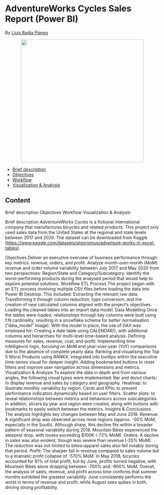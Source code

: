 # AdventureWorks Cycles Sales Report (Power BI)

By [Lluis Badia Planes](https://github.com/lluis90badia/projects)

<p align="center"><img src="https://images.squarespace-cdn.com/content/v1/5767b637ebbd1a42a8a9574e/1723021928553-838PX1LMG9CJAR9UTDOU/Madone8.jpeg?format=1500w" height="400"></p>

- [Brief description](https://github.com/lluis90badia/projects/blob/main/data_analyst_projects/adventure_works_cycles_powerbi/README.md#brief-description)
- [Objectives](https://github.com/lluis90badia/projects/blob/main/data_analyst_projects/adventure_works_cycles_powerbi/README.md#objectives)
- [Workflow](https://github.com/lluis90badia/projects/blob/main/data_analyst_projects/adventure_works_cycles_powerbi/README.md#workflow)
- [Visualization & Analysis](https://github.com/lluis90badia/projects/blob/main/data_analyst_projects/adventure_works_cycles_powerbi/README.md#visualization-&-analysis)

## Content

Brief description
Objectives
Workflow
Visualization & Analysis

Brief description
AdventureWorks Cycles is a fictional international company that manufactures bicycles and related products. This project only used sales data from the United States at the regional and state levels between 2017 and 2020.
The dataset can be downloaded from Kaggle (https://www.kaggle.com/datasets/algorismus/adventure-works-in-excel-tables).

Objectives
Deliver an executive overview of business performance through key metrics: revenue, orders, and profit.
Analyze month-over-month (MoM) revenue and order volume variability between July 2017 and May 2020 from two perspectives: Region/State and Category/Subcategory.
Identify the worst-performing products during the analysed period that would help to explore potential solutions.
Workflow
ETL Process
The project began with an ETL process involving multiple CSV files before loading the data into Power BI Desktop. This included:
Extracting the relevant raw data.
Transforming it through column reduction, type conversion, and the creation of new calculated columns aligned with the project’s objectives.
Loading the cleaned tables into an import data model.
Data Modelling
Once the tables were loaded, relationships through key columns were built using 1:N cardinality, resulting in a snowflake schema for better normalisation (“data_model” image).
With the model in place, the use of DAX was employed for:
Creating a date table using CALENDAR(), with additional columns and hierarchies for multi-level time-based analysis.
Defining measures for sales, revenue, cost, and profit.
Implementing time intelligence logic, focusing on MoM and year-over-year (YoY) comparisons due to the absence of complete yearly data.
Ranking and visualising the Top 5 Worst Products using RANKX, integrated into tooltips within the executive time-series visual for deeper insight.
Adding bookmarked buttons to reset filters and improve user navigation across dimensions and metrics.
Visualization & Analysis
To explore the data in depth and from various angles, the following visual types were implemented:
Bar and donut charts: to display revenue and sales by category and geography.
Heatmap: to illustrate monthly variability by region.
Cards and KPIs: to present performance indicators dynamically based on user filters.
Scatter plots: to reveal relationships between metrics and behaviours across subcategories.
In addition, slicers by year and region were created, along with buttons with bookmarks to easily switch between the metrics.
Insights & Conclusions
The analysis highlights key changes between May and June 2018.
Revenue: A significant drop was observed across most regions (approx. -50% MoM, especially in the South). Although sharp, this decline fits within a broader pattern of seasonal variability during 2018. Mountain Bikes experienced the steepest drop, with losses exceeding $100K (-72% MoM).
Orders: A decline in sales was also evident, though less severe than revenue (-25% MoM). The reduction was not limited to bikes–apparel sales also fell notably during that period.
Profit: The sharper fall in revenue compared to sales volume led to a dramatic profit collapse of -570% MoM. In May 2018, bicycles accounted for 81% of total profit, but by June, profits turned negative, with Mountain Bikes alone dropping between -700% and -900% MoM.
Overall, the analysis of sales, revenue, and profit across time confirms that summer months exhibited the greatest variability. June consistently performs the worst in terms of revenue and profit, while August sees spikes in both, driving strong profitability.
